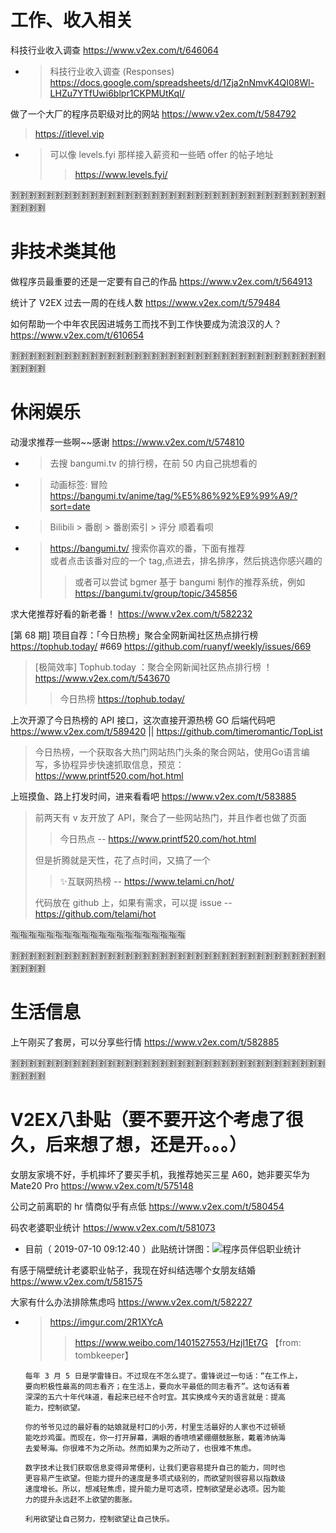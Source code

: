 
# 工作、收入相关

科技行业收入调查 https://www.v2ex.com/t/646064
- > 科技行业收入调查 (Responses) https://docs.google.com/spreadsheets/d/1Zja2nNmvK4QI08Wl-LHZu7YTfUwi6blpr1CKPMUtKqI/

做了一个大厂的程序员职级对比的网站 https://www.v2ex.com/t/584792
> https://itlevel.vip
- > 可以像 levels.fyi 那样接入薪资和一些晒 offer 的帖子地址
  >> https://www.levels.fyi/

:u5272::u5272::u5272::u5272::u5272::u5272::u5272::u5272::u5272::u5272::u5272::u5272::u5272::u5272::u5272::u5272::u5272::u5272::u5272::u5272::u5272::u5272::u5272::u5272::u5272::u5272::u5272::u5272::u5272::u5272::u5272::u5272::u5272::u5272::u5272::u5272::u5272::u5272::u5272::u5272:

# 非技术类其他  

做程序员最重要的还是一定要有自己的作品 https://www.v2ex.com/t/564913

统计了 V2EX 过去一周的在线人数 https://www.v2ex.com/t/579484

如何帮助一个中年农民因进城务工而找不到工作快要成为流浪汉的人？ https://www.v2ex.com/t/610654

:u5272::u5272::u5272::u5272::u5272::u5272::u5272::u5272::u5272::u5272::u5272::u5272::u5272::u5272::u5272::u5272::u5272::u5272::u5272::u5272::u5272::u5272::u5272::u5272::u5272::u5272::u5272::u5272::u5272::u5272::u5272::u5272::u5272::u5272::u5272::u5272::u5272::u5272::u5272::u5272:

# 休闲娱乐

动漫求推荐一些啊\~\~感谢 https://www.v2ex.com/t/574810
- > 去搜 bangumi.tv 的排行榜，在前 50 内自己挑想看的
- > 动画标签: 冒险 https://bangumi.tv/anime/tag/%E5%86%92%E9%99%A9/?sort=date
- > Bilibili > 番剧 > 番剧索引 > 评分    顺着看呗
- > https://bangumi.tv/ 搜索你喜欢的番，下面有推荐 <br> 或者点击该番对应的一个 tag,点进去，排名排序，然后挑选你感兴趣的 
  >> 或者可以尝试 bgmer 基于 bangumi 制作的推荐系统，例如 https://bangumi.tv/group/topic/345856
  
求大佬推荐好看的新老番！ https://www.v2ex.com/t/582232

[第 68 期] 项目自荐：「今日热榜」聚合全网新闻社区热点排行榜 https://tophub.today/ #669 https://github.com/ruanyf/weekly/issues/669
> [极简效率] Tophub.today ：聚合全网新闻社区热点排行榜 ！ https://www.v2ex.com/t/543670
>> 今日热榜 https://tophub.today/

上次开源了今日热榜的 API 接口，这次直接开源热榜 GO 后端代码吧 https://www.v2ex.com/t/589420 || https://github.com/timeromantic/TopList
> 今日热榜，一个获取各大热门网站热门头条的聚合网站，使用Go语言编写，多协程异步快速抓取信息，预览：https://www.printf520.com/hot.html

上班摸鱼、路上打发时间，进来看看吧 https://www.v2ex.com/t/583885
> 前两天有 v 友开放了 API，聚合了一些网站热门，并且作者也做了页面
>> 今日热点 -- https://www.printf520.com/hot.html
>
> 但是折腾就是天性，花了点时间，又搞了一个
>> ✨互联网热榜 -- https://www.telami.cn/hot/
>
> 代码放在 github 上，如果有需求，可以提 issue -- https://github.com/telami/hot

:u6307::u6307::u6307::u6307::u6307::u6307::u6307::u6307::u6307::u6307::u6307::u6307::u6307::u6307::u6307::u6307::u6307::u6307::u6307::u6307:

:u5272::u5272::u5272::u5272::u5272::u5272::u5272::u5272::u5272::u5272::u5272::u5272::u5272::u5272::u5272::u5272::u5272::u5272::u5272::u5272::u5272::u5272::u5272::u5272::u5272::u5272::u5272::u5272::u5272::u5272::u5272::u5272::u5272::u5272::u5272::u5272::u5272::u5272::u5272::u5272:

# 生活信息

上午刚买了套房，可以分享些行情 https://www.v2ex.com/t/582885

:u5272::u5272::u5272::u5272::u5272::u5272::u5272::u5272::u5272::u5272::u5272::u5272::u5272::u5272::u5272::u5272::u5272::u5272::u5272::u5272::u5272::u5272::u5272::u5272::u5272::u5272::u5272::u5272::u5272::u5272::u5272::u5272::u5272::u5272::u5272::u5272::u5272::u5272::u5272::u5272:

# V2EX八卦贴（要不要开这个考虑了很久，后来想了想，还是开。。。）

女朋友家境不好，手机摔坏了要买手机，我推荐她买三星 A60，她非要买华为 Mate20 Pro https://www.v2ex.com/t/575148

公司之前离职的 hr 情商似乎有点低 https://www.v2ex.com/t/580454

码农老婆职业统计 https://www.v2ex.com/t/581073
- 目前（ 2019-07-10 09:12:40 ）此贴统计饼图：![程序员伴侣职业统计]( https://i.bmp.ovh/imgs/2019/07/f76f8d093f733d35.png)

有感于隔壁统计老婆职业帖子，我现在好纠结选哪个女朋友结婚 https://www.v2ex.com/t/581575

大家有什么办法排除焦虑吗 https://www.v2ex.com/t/582227
- > https://imgur.com/2R1XYcA
  >> https://www.weibo.com/1401527553/Hzjl1Et7G 【from: tombkeeper】
  ```
  每年 3 月 5 日是学雷锋日。不过现在不怎么提了。雷锋说过一句话：“在工作上，
  要向积极性最高的同志看齐；在生活上，要向水平最低的同志看齐”。这句话有着
  深深的五六十年代味道，看起来已经不合时宜。其实换成今天的语言就是：提高
  能力，控制欲望。

  你的爷爷见过的最好看的姑娘就是村口的小芳，村里生活最好的人家也不过顿顿
  能吃炒鸡蛋。而现在，你一打开屏幕，满眼的香喷喷紧绷绷鼓胀胀，戴着沛纳海
  去爱琴海。你很难不为之所动。然而如果为之所动了，也很难不焦虑。

  数字技术让我们获取信息变得异常便利，让我们更容易提升自己的能力，同时也
  更容易产生欲望。但能力提升的速度是多项式级别的，而欲望则很容易以指数级
  速度增长。所以，想减轻焦虑，提升能力是可选项，控制欲望是必选项。因为能
  力的提升永远赶不上欲望的膨胀。

  利用欲望让自己努力，控制欲望让自己快乐。
  ```
  